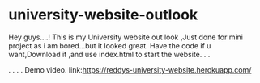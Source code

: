 # university-website-outlook
Hey guys....!
This is my University website out look ,Just done for mini project as i am bored...but it looked great.
Have the code if u want,Download it ,and use index.html to start the website.
.
.

.
.
.
.
Demo video.
link:https://reddys-university-website.herokuapp.com/

